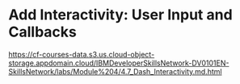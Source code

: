 # Add Interactivity: User Input and Callbacks

https://cf-courses-data.s3.us.cloud-object-storage.appdomain.cloud/IBMDeveloperSkillsNetwork-DV0101EN-SkillsNetwork/labs/Module%204/4.7_Dash_Interactivity.md.html